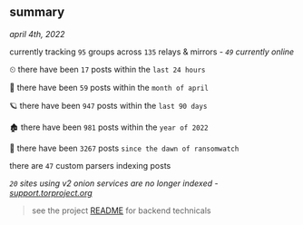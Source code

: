 
## summary
_april 4th, 2022_

currently tracking `95` groups across `135` relays & mirrors - _`49` currently online_

⏲ there have been `17` posts within the `last 24 hours`

🦈 there have been `59` posts within the `month of april`

🪐 there have been `947` posts within the `last 90 days`

🏚 there have been `981` posts within the `year of 2022`

🦕 there have been `3267` posts `since the dawn of ransomwatch`

there are `47` custom parsers indexing posts

_`20` sites using v2 onion services are no longer indexed - [support.torproject.org](https://support.torproject.org/onionservices/v2-deprecation/)_

> see the project [README](https://github.com/thetanz/ransomwatch#ransomwatch--) for backend technicals
